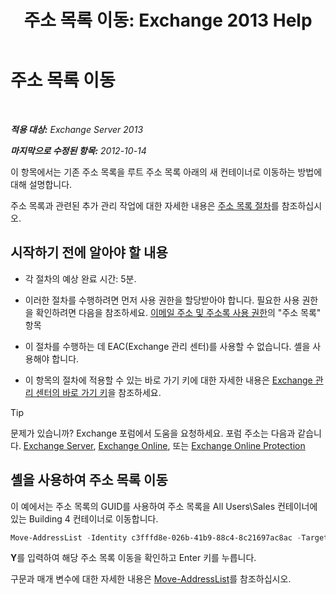 ﻿---
title: '주소 목록 이동: Exchange 2013 Help'
TOCTitle: 주소 목록 이동
ms:assetid: c843bbd5-6c0e-41e1-b749-7ae87c1beb25
ms:mtpsurl: https://technet.microsoft.com/ko-kr/library/Bb124534(v=EXCHG.150)
ms:contentKeyID: 50484132
ms.date: 05/22/2018
mtps_version: v=EXCHG.150
ms.translationtype: MT
---

# 주소 목록 이동

 

_**적용 대상:** Exchange Server 2013_

_**마지막으로 수정된 항목:** 2012-10-14_

이 항목에서는 기존 주소 목록을 루트 주소 목록 아래의 새 컨테이너로 이동하는 방법에 대해 설명합니다.

주소 목록과 관련된 추가 관리 작업에 대한 자세한 내용은 [주소 목록 절차](address-list-procedures-exchange-2013-help.md)를 참조하십시오.

## 시작하기 전에 알아야 할 내용

  - 각 절차의 예상 완료 시간: 5분.

  - 이러한 절차를 수행하려면 먼저 사용 권한을 할당받아야 합니다. 필요한 사용 권한을 확인하려면 다음을 참조하세요. [이메일 주소 및 주소록 사용 권한](email-address-and-address-book-permissions-exchange-2013-help.md)의 "주소 목록" 항목

  - 이 절차를 수행하는 데 EAC(Exchange 관리 센터)를 사용할 수 없습니다. 셸을 사용해야 합니다.

  - 이 항목의 절차에 적용할 수 있는 바로 가기 키에 대한 자세한 내용은 [Exchange 관리 센터의 바로 가기 키](keyboard-shortcuts-in-the-exchange-admin-center-exchange-online-protection-help.md)을 참조하세요.


> [!TIP]
> 문제가 있습니까? Exchange 포럼에서 도움을 요청하세요. 포럼 주소는 다음과 같습니다. <A href="https://go.microsoft.com/fwlink/p/?linkid=60612">Exchange Server</A>, <A href="https://go.microsoft.com/fwlink/p/?linkid=267542">Exchange Online</A>, 또는 <A href="https://go.microsoft.com/fwlink/p/?linkid=285351">Exchange Online Protection</A>



## 셸을 사용하여 주소 목록 이동

이 예에서는 주소 목록의 GUID를 사용하여 주소 목록을 All Users\\Sales 컨테이너에 있는 Building 4 컨테이너로 이동합니다.

```powershell
Move-AddressList -Identity c3fffd8e-026b-41b9-88c4-8c21697ac8ac -Target "\All Users\Sales\Building4"
```

**Y**를 입력하여 해당 주소 목록 이동을 확인하고 Enter 키를 누릅니다.

구문과 매개 변수에 대한 자세한 내용은 [Move-AddressList](https://technet.microsoft.com/ko-kr/library/bb124520\(v=exchg.150\))를 참조하십시오.

